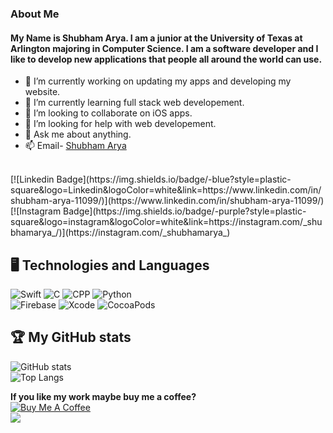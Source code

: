 ### About Me
#### My Name is Shubham Arya. I am a junior at the University of Texas at Arlington majoring in Computer Science. I am a software developer and I like to develop new applications that people all around the world can use.
- 🔭 I’m currently working on updating my apps and developing my website.
- 🌱 I’m currently learning full stack web developement.
- 👯 I’m looking to collaborate on iOS apps.
- 🤔 I’m looking for help with web developement.
- 💬 Ask me about anything.
- 📫 Email- [Shubham Arya](mailto:shubhamarya11099@gmail.com)
<br>
[![Linkedin Badge](https://img.shields.io/badge/-blue?style=plastic-square&logo=Linkedin&logoColor=white&link=https://www.linkedin.com/in/shubham-arya-11099/)](https://www.linkedin.com/in/shubham-arya-11099/)
[![Instagram Badge](https://img.shields.io/badge/-purple?style=plastic-square&logo=instagram&logoColor=white&link=https://instagram.com/_shubhamarya_/)](https://instagram.com/_shubhamarya_)

## 🖥 Technologies and Languages

![Swift](https://img.shields.io/badge/-Swift-black?style=plastic&logo=swift) 
![C](https://img.shields.io/badge/-C-black?style=plastic&logo=C) 
![CPP](https://img.shields.io/badge/-C++-black?style=plastic&logo=C) 
![Python](https://img.shields.io/badge/-Python-black?style=plastic&logo=Python)\
![Firebase](https://img.shields.io/badge/-Firebase-black?style=plastic&logo=firebase)
![Xcode](https://img.shields.io/badge/-Xcode-black?style=plastic&logo=xcode) 
![CocoaPods](https://img.shields.io/badge/-Cocoapods-black?style=plastic&logo=Cocoapods)

## 🏆 My GitHub stats
![GitHub stats](https://github-readme-stats.vercel.app/api?username=TheShubhamArya&show_icons=true&theme=tokyonight)
<br>
![Top Langs](https://github-readme-stats.vercel.app/api/top-langs/?username=theshubhamarya&theme=tokyonight)

**If you like my work maybe buy me a coffee?**
<br>
<a href="https://www.buymeacoffee.com/shubhamarya" target="_blank"><img src="https://www.buymeacoffee.com/assets/img/custom_images/orange_img.png" alt="Buy Me A Coffee"></a>
<br>
![](https://visitor-badge.laobi.icu/badge?page_id=TheShubhamArya.TheShubhamArya)


